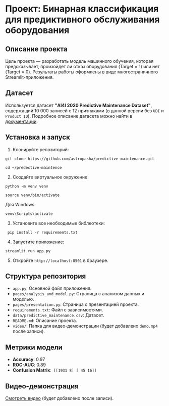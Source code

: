 # Проект: Бинарная классификация для предиктивного обслуживания оборудования

## Описание проекта
Цель проекта — разработать модель машинного обучения, которая предсказывает, произойдет ли отказ оборудования (Target = 1) или нет (Target = 0). Результаты работы оформлены в виде многостраничного Streamlit-приложения.

## Датасет
Используется датасет **"AI4I 2020 Predictive Maintenance Dataset"**, содержащий 10 000 записей с 12 признаками (в данной версии без `UDI` и `Product ID`). Подробное описание датасета можно найти в [документации](https://archive.ics.uci.edu/dataset/601/predictive+maintenance+dataset).

## Установка и запуск
1. Клонируйте репозиторий:
```
git clone https://github.com/astropasha/predictive-maintenance.git  

cd ~/predective-maintence

```
2. Создайте виртуальное окружение:
```
python -m venv venv

source venv/bin/activate
```
Для Windows:
```
venv\Scripts\activate
```
3. Установите все необходимые библеотеки:
```
 pip install -r requirements.txt
```
4. Запустите приложение:
```
streamlit run app.py
```
5. Откройте `http://localhost:8501` в браузере.

## Структура репозитория
- `app.py`: Основной файл приложения.
- `pages/analysis_and_model.py`: Страница с анализом данных и моделью.
- `pages/presentation.py`: Страница с презентацией проекта.
- `requirements.txt`: Файл с зависимостями.
- `data/predictive_maintenance.csv`: Датасет.
- `README.md`: Описание проекта.
- `video/`: Папка для видео-демонстрации (будет добавлено `demo.mp4` после записи).

## Метрики модели
- **Accuracy**: 0.97
- **ROC-AUC**: 0.89
- **Confusion Matrix**:``` [[1931 8] [ 45 16]]```

## Видео-демонстрация
[Смотреть видео](video/demo.mp4) (будет добавлено после записи).
